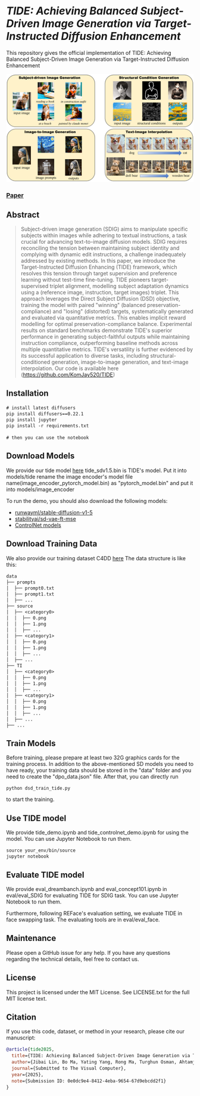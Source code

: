 # ___***TIDE: Achieving Balanced Subject-Driven Image Generation via Target-Instructed Diffusion Enhancement***___
This repository gives the official implementation of TIDE: Achieving Balanced Subject-Driven Image Generation via Target-Instructed Diffusion Enhancement

![Example](asserts/teaser.png)

### [Paper]()

## Abstract
>Subject-driven image generation (SDIG) aims to manipulate specific subjects within images while adhering to textual instructions, a task crucial for advancing text-to-image diffusion models. SDIG requires reconciling the tension between maintaining subject identity and complying with dynamic edit instructions, a challenge inadequately addressed by existing methods. In this paper, we introduce the Target-Instructed Diffusion Enhancing (TIDE) framework, which resolves this tension through target supervision and preference learning without test-time fine-tuning. TIDE pioneers target-supervised triplet alignment, modelling subject adaptation dynamics using a (reference image, instruction, target images) triplet. This approach leverages the Direct Subject Diffusion (DSD) objective, training the model with paired "winning" (balanced preservation-compliance) and "losing" (distorted) targets, systematically generated and evaluated via quantitative metrics. This enables implicit reward modelling for optimal preservation-compliance balance. Experimental results on standard benchmarks demonstrate TIDE's superior performance in generating subject-faithful outputs while maintaining instruction compliance, outperforming baseline methods across multiple quantitative metrics. TIDE's versatility is further evidenced by its successful application to diverse tasks, including structural-conditioned generation, image-to-image generation, and text-image interpolation. Our code is available here (https://github.com/KomJay520/TIDE)

## Installation

```
# install latest diffusers
pip install diffusers==0.22.1
pip install jupyter
pip install -r requirements.txt

# then you can use the notebook
```

## Download Models

We provide our tide model [here](https://doi.org/10.5281/zenodo.16941397) 
tide_sdv1.5.bin is TIDE's model. Put it into models/tide
rename the image encoder's model file name(image_encoder_pytorch_model.bin) as "pytorch_model.bin" and put it into models/image_encoder

To run the demo, you should also download the following models:
- [runwayml/stable-diffusion-v1-5](https://huggingface.co/runwayml/stable-diffusion-v1-5)
- [stabilityai/sd-vae-ft-mse](https://huggingface.co/stabilityai/sd-vae-ft-mse)
- [ControlNet models](https://huggingface.co/lllyasviel)

## Download Training Data
We also provide our training dataset C4DD [here](https://doi.org/10.5281/zenodo.16941397)
The data structure is like this:
```
data
├── prompts
│  ├── prompt0.txt
│  ├── prompt1.txt
│  ├── ...
├── source
│  ├── <category0>
│  │  ├── 0.png
│  │  ├── 1.png
│  │  ├── ...
│  ├── <category1>
│  │  ├── 0.png
│  │  ├── 1.png
│  │  ├── ...
│  ├── ...
├── TI
│  ├── <category0>
│  │  ├── 0.png
│  │  ├── 1.png
│  │  ├── ...
│  ├── <category1>
│  │  ├── 0.png
│  │  ├── 1.png
│  │  ├── ...
│  ├── ...
├── ...
```

## Train Models
Before training, please prepare at least two 32G graphics cards for the training process. In addition to the above-mentioned SD models you need to have ready, your training data should be stored in the "data" folder and you need to create the "dpo_data.json" file. After that, you can directly run
```
python dsd_train_tide.py
```
to start the training.

## Use TIDE model
We provide tide_demo.ipynb and tide_controlnet_demo.ipynb for using the model. You can use Jupyter Notebook to run them.
```
source your_env/bin/source
jupyter notebook
```
## Evaluate TIDE model
We provide eval_dreambanch.ipynb and eval_concept101.ipynb in eval/eval_SDIG for evaluating TIDE for SDIG task. You can use Jupyter Notebook to run them. 

Furthermore, following REFace's evaluation setting, we evaluate TIDE in face swapping task. The evaluating tools are in eval/eval_face.

## Maintenance

Please open a GitHub issue for any help. If you have any questions regarding the technical details, feel free to contact us. 

## License

This project is licensed under the MIT License. See LICENSE.txt for the full MIT license text.

## Citation  
If you use this code, dataset, or method in your research, please cite our manuscript:  

```bibtex
@article{tide2025,
  title={TIDE: Achieving Balanced Subject-Driven Image Generation via Target-Instructed Diffusion Enhancement},
  author={Jibai Lin, Bo Ma, Yating Yang, Rong Ma, Turghun Osman, Ahtamjan Ahmat, Rui Dong, Lei Wang and Xi Zhou},
  journal={Submitted to The Visual Computer},
  year={2025},
  note={Submission ID: 0e0dc9e4-8412-4eba-9654-67d9ebcdd2f1}
}

